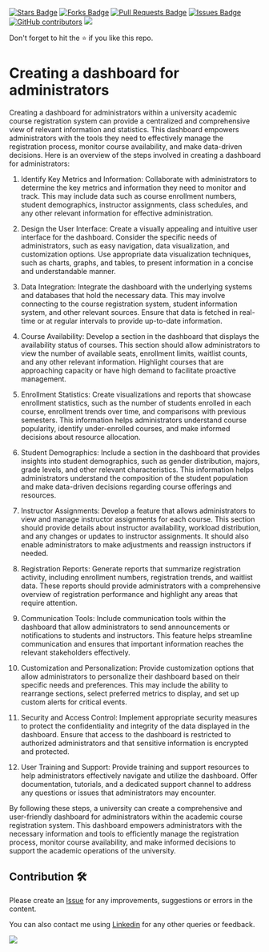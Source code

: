 <a href="https://github.com/drshahizan/learn-php/stargazers"><img src="https://img.shields.io/github/stars/drshahizan/learn-php" alt="Stars Badge"/></a>
<a href="https://github.com/drshahizan/learn-php/network/members"><img src="https://img.shields.io/github/forks/drshahizan/learn-php" alt="Forks Badge"/></a>
<a href="https://github.com/drshahizan/learn-php/pulls"><img src="https://img.shields.io/github/issues-pr/drshahizan/learn-php" alt="Pull Requests Badge"/></a>
<a href="https://github.com/drshahizan/learn-php/issues"><img src="https://img.shields.io/github/issues/drshahizan/learn-php" alt="Issues Badge"/></a>
<a href="https://github.com/drshahizan/learn-php/graphs/contributors"><img alt="GitHub contributors" src="https://img.shields.io/github/contributors/drshahizan/learn-php?color=2b9348"></a>
![](https://visitor-badge.glitch.me/badge?page_id=drshahizan/learn-php)

Don't forget to hit the :star: if you like this repo.

# Creating a dashboard for administrators
Creating a dashboard for administrators within a university academic course registration system can provide a centralized and comprehensive view of relevant information and statistics. This dashboard empowers administrators with the tools they need to effectively manage the registration process, monitor course availability, and make data-driven decisions. Here is an overview of the steps involved in creating a dashboard for administrators:

1. Identify Key Metrics and Information: Collaborate with administrators to determine the key metrics and information they need to monitor and track. This may include data such as course enrollment numbers, student demographics, instructor assignments, class schedules, and any other relevant information for effective administration.

2. Design the User Interface: Create a visually appealing and intuitive user interface for the dashboard. Consider the specific needs of administrators, such as easy navigation, data visualization, and customization options. Use appropriate data visualization techniques, such as charts, graphs, and tables, to present information in a concise and understandable manner.

3. Data Integration: Integrate the dashboard with the underlying systems and databases that hold the necessary data. This may involve connecting to the course registration system, student information system, and other relevant sources. Ensure that data is fetched in real-time or at regular intervals to provide up-to-date information.

4. Course Availability: Develop a section in the dashboard that displays the availability status of courses. This section should allow administrators to view the number of available seats, enrollment limits, waitlist counts, and any other relevant information. Highlight courses that are approaching capacity or have high demand to facilitate proactive management.

5. Enrollment Statistics: Create visualizations and reports that showcase enrollment statistics, such as the number of students enrolled in each course, enrollment trends over time, and comparisons with previous semesters. This information helps administrators understand course popularity, identify under-enrolled courses, and make informed decisions about resource allocation.

6. Student Demographics: Include a section in the dashboard that provides insights into student demographics, such as gender distribution, majors, grade levels, and other relevant characteristics. This information helps administrators understand the composition of the student population and make data-driven decisions regarding course offerings and resources.

7. Instructor Assignments: Develop a feature that allows administrators to view and manage instructor assignments for each course. This section should provide details about instructor availability, workload distribution, and any changes or updates to instructor assignments. It should also enable administrators to make adjustments and reassign instructors if needed.

8. Registration Reports: Generate reports that summarize registration activity, including enrollment numbers, registration trends, and waitlist data. These reports should provide administrators with a comprehensive overview of registration performance and highlight any areas that require attention.

9. Communication Tools: Include communication tools within the dashboard that allow administrators to send announcements or notifications to students and instructors. This feature helps streamline communication and ensures that important information reaches the relevant stakeholders effectively.

10. Customization and Personalization: Provide customization options that allow administrators to personalize their dashboard based on their specific needs and preferences. This may include the ability to rearrange sections, select preferred metrics to display, and set up custom alerts for critical events.

11. Security and Access Control: Implement appropriate security measures to protect the confidentiality and integrity of the data displayed in the dashboard. Ensure that access to the dashboard is restricted to authorized administrators and that sensitive information is encrypted and protected.

12. User Training and Support: Provide training and support resources to help administrators effectively navigate and utilize the dashboard. Offer documentation, tutorials, and a dedicated support channel to address any questions or issues that administrators may encounter.

By following these steps, a university can create a comprehensive and user-friendly dashboard for administrators within the academic course registration system. This dashboard empowers administrators with the necessary information and tools to efficiently manage the registration process, monitor course availability, and make informed decisions to support the academic operations of the university.
## Contribution 🛠️
Please create an [Issue](https://github.com/drshahizan/learn-php/issues) for any improvements, suggestions or errors in the content.

You can also contact me using [Linkedin](https://www.linkedin.com/in/drshahizan/) for any other queries or feedback.

![](https://visitor-badge.glitch.me/badge?page_id=drshahizan)
